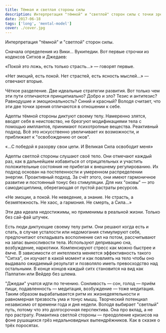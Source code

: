 ```yaml
---
title: Тёмная и светлая стороны силы
description: Интерпретация "тёмной" и "светлой" сторон силы с точки зрения продуктивности.
date: 2017-06-18
tags: ['long', 'mental-model']
cover: ./cover.jpg
---
```


Интерпретация "тёмной" и "светлой" сторон силы.

Сначала определения из Вики... Вукипедии. Вот первые строчки из кодексов Ситхов и Джедаев:

«Покой это ложь, есть только страсть...» — говорят первые.

«Нет эмоций, есть покой. Нет страстей, есть ясность мыслей...» — отвечают вторые.

Чёткое разделение. Две идеальные стратегии развития.
Вот только чем эти пути отличаются принципиально? Добро и зло? Тезис и антитезис? Равнодушие и эмоциональность? Синий и красный? Володя считает, что эти две точки зрения отличаются в отношении к себе.

Адепты тёмной стороны диктуют своему телу. Намеренно злятся, вводят себя в неистовство, не брезгуют модификациями тела с помощью имплантов, принимают психотропные вещества. Реактивный подход. Всё это искусственно увеличивает их возможности, и приближает к "освобождению от оков".

«...С победой я разорву свои цепи.
И Великая Сила освободит меня»

Адепты светлой стороны слушают своё тело. Они отмечают каждый раз, как в дальнейшем избавиться от отрицательных и участить положительные состояния не прибегая к внешнему регулированию. Их подход основан на постепенности и умеренном распределении энергии. Проактивный подход. За счёт этого, они имеют гармоничное развитие и постоянный тонус без стимуляции. Для них "оковы" — это самодисциплина, оберегающая от пустой растраты ресурсов.

«Не эмоции, а покой.
Не неведение, а знание.
Не страсть, а безмятежность.
Не хаос, а гармония.
Не смерть, а Сила...»

Эти два идеала недостижимы, но применимы в реальной жизни. Только без сай-фай штучек.

Есть люди диктующие своему телу ритм. Они решают когда есть и спать, в случае усталости или недомогания стимулируют себя, предпочитают откладывать восполнение сил на потом, рассчитывают на запас выносливости тела. Используют депривацию сна, возбуждение, наркотики. Компенсируют стресс как можно быстрее и ёмче. В зависимости от интеллекта меняется эффективность такого "Ситха", он изучает в какой момент и как повлиять на тело чтобы оно выдавало ожидаемый результат и позволяло иметь превосходство над остальными. В конце концов каждый ситх становится на вид как Палпатин или Вейдер без шлема.

"Джедаи" учатся идти по течению. Сонливость — сон, голод — приём пищи, подавленность — медитация, возбуждение — тоже медитация. Таким образом вырабатывается ритм их жизнедеятельности и равномерная трезвость ума и тонус мышц. Творческий потенциал независимо от времени года и дня недели. Володя выбирает "светлый" путь, потому что это долгосрочная перспектива. Она про вклад, а не про растрату. Романтика светлой стороны — преодоление кризисов на фоне рушащихся грёз недальновидных выпендрёжников. Как в сказке о трёх поросятах.
